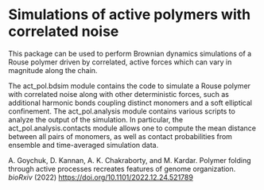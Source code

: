 # Simulations of active polymers with correlated noise

This package can be used to perform Brownian dynamics simulations of a Rouse polymer
driven by correlated, active forces which can vary in magnitude along the chain.

The act_pol.bdsim module contains the code to simulate a Rouse polymer with correlated noise
along with other deterministic forces, such as additional harmonic bonds coupling distinct monomers and a soft elliptical confinement. The act_pol.analysis module contains various scripts to analyze the output of the simulation.
In particular, the act_pol.analysis.contacts module allows one to compute the mean distance
between all pairs of monomers, as well as contact probabilities from ensemble and time-averaged
simulation data. 

A. Goychuk, D. Kannan, A. K. Chakraborty, and M. Kardar. Polymer folding through active processes recreates features of genome organization. *bioRxiv* (2022) https://doi.org/10.1101/2022.12.24.521789



